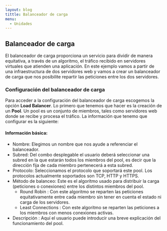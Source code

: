 ```yaml
---
layout: blog
tittle: Balanceador de carga
menu:
  - Unidades
---
```

## Balanceador de carga

El balanceador de carga proporciona un servicio para dividir de manera equitativa, a través de un algoritmo, el tráfico recibido en servidores virtuales que atienden una aplicación. En este ejemplo vamos a partir de una infraestructura de dos servidores web y vamos a crear un balanceador de carga que nos posibilite repartir las peticiones entre los dos servidores.

### Configuración del balanceador de carga

Para acceder a la configuración del balanceador de carga escogemos la opción **Load Balancer**. Lo primero que tenemos que hacer es la creación de un **Pool**. Un pool es un conjunto de miembros, tales como servidores web donde se recibe y procesa el tráfico. La información que tenemo que configurar es la siguiente:

#### Información básica:

* Nombre: Elegimos un nombre que nos ayude a referenciar el balanceador.
* Subred: Del combo desplegable el usuario deberá seleccionar una subred en la que estarán todos los miembros del pool, es decir que la dirección fija de cada miembro pertenecerá a esta subred.
* Protocolo: Seleccionamos el protocolo que soportará este pool. Los protocolos actualmente soportados son TCP, HTTP y HTTPS.
* Método de balanceo: Este es el algorítmo usado para distribuir la carga (peticiones o conexiones) entre los distintos miembros del pool.
	* Round Robin : Con este algoritmo se reparten las peticiones equitativamente entre cada miembro sin tener en cuenta el estado ni carga de los servidores.
	* Least Connections : Con este algoritmo se reparten las peticiones a los miembros con menos conexiones activas.
* Descripción : Aquí el usuario puede introducir una breve explicación del funcionamiento del pool.
